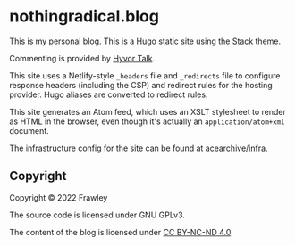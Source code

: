 # nothingradical.blog

This is my personal blog. This is a [Hugo](https://gohugo.io/) static site
using the [Stack](https://github.com/CaiJimmy/hugo-theme-stack) theme.

Commenting is provided by [Hyvor Talk](https://talk.hyvor.com/).

This site uses a Netlify-style `_headers` file and `_redirects` file to
configure response headers (including the CSP) and redirect rules for the
hosting provider. Hugo aliases are converted to redirect rules.

This site generates an Atom feed, which uses an XSLT stylesheet to render as
HTML in the browser, even though it's actually an `application/atom+xml`
document.

The infrastructure config for the site can be found at
[acearchive/infra](https://github.com/acearchive/infra).

## Copyright

Copyright © 2022 Frawley

The source code is licensed under GNU GPLv3.

The content of the blog is licensed
under [CC BY-NC-ND 4.0](https://creativecommons.org/licenses/by-nc-nd/4.0/).

